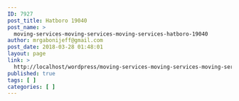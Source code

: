 ```yaml
---
ID: 7927
post_title: Hatboro 19040
post_name: >
  moving-services-moving-services-moving-services-hatboro-19040
author: mrgabonijeff@gmail.com
post_date: 2018-03-28 01:48:01
layout: page
link: >
  http://localhost/wordpress/moving-services-moving-services-moving-services-hatboro-19040/
published: true
tags: [ ]
categories: [ ]
---
```

